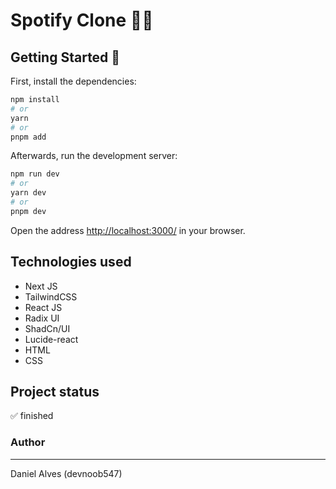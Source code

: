 # Spotify Clone 🎵💚

## Getting Started 🧠

First, install the dependencies:

```bash
npm install
# or
yarn
# or
pnpm add

```

Afterwards, run the development server:

```bash
npm run dev
# or
yarn dev
# or
pnpm dev
```

Open the address [http://localhost:3000/](http://localhost:3000/) in your browser.

## Technologies used

* Next JS
* TailwindCSS
* React JS
* Radix UI
* ShadCn/UI
* Lucide-react
* HTML
* CSS

## Project status
<p>✅ finished</p>

### Author
---
Daniel Alves (devnoob547)